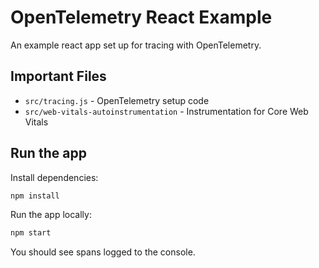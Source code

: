 # OpenTelemetry React Example

An example react app set up for tracing with OpenTelemetry.

## Important Files

- `src/tracing.js` - OpenTelemetry setup code
- `src/web-vitals-autoinstrumentation` - Instrumentation for Core Web Vitals

## Run the app

Install dependencies:

```sh
npm install
```

Run the app locally:

```sh
npm start
```

You should see spans logged to the console.

